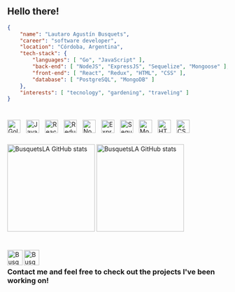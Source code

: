 ## Hello there!
```json
{
    "name": "Lautaro Agustín Busquets",
    "career": "software developer",
    "location": "Córdoba, Argentina",
    "tech-stack": {
        "languages": [ "Go", "JavaScript" ],
        "back-end": [ "NodeJS", "ExpressJS", "Sequelize", "Mongoose" ],
        "front-end": [ "React", "Redux", "HTML", "CSS" ],
        "database": [ "PostgreSQL", "MongoDB" ]
    },
    "interests": [ "tecnology", "gardening", "traveling" ]
}
```
#
[<img align="left" alt="Golang" width="30px" style="padding-right:10px;" src="https://cdn.jsdelivr.net/gh/devicons/devicon/icons/go/go-original.svg" />][Golang]
[<img align="left" alt="JavaScript" width="30px" style="padding-right:10px;" src="https://cdn.jsdelivr.net/gh/devicons/devicon/icons/javascript/javascript-original.svg" />][JavaScript]
[<img align="left" alt="React" width="30px" style="padding-right:10px;" src="https://cdn.jsdelivr.net/gh/devicons/devicon/icons/react/react-original.svg" />][React]
[<img align="left" alt="Redux" width="30px" style="padding-right:10px;" src="https://cdn.jsdelivr.net/gh/devicons/devicon/icons/redux/redux-original.svg" />][Redux]
[<img align="left" alt="NodeJS" width="30px" style="padding-right:10px;" src="https://cdn.jsdelivr.net/gh/devicons/devicon/icons/nodejs/nodejs-original.svg" />][NodeJS]
[<img align="left" alt="Express" width="30px" style="padding-right:10px;" src="https://cdn.jsdelivr.net/gh/devicons/devicon/icons/express/express-original.svg" />][ExpressJS]
[<img align="left" alt="Sequelize" width="30px" style="padding-right:10px;" src="https://cdn.jsdelivr.net/gh/devicons/devicon/icons/sequelize/sequelize-original.svg" />][Sequelize]
[<img align="left" alt="MongoDB" width="30px" style="padding-right:10px;" src="https://cdn.jsdelivr.net/gh/devicons/devicon/icons/mongodb/mongodb-original.svg" />][MongoDB]
[<img align="left" alt="HTML" width="30px" style="padding-right:10px;" src="https://cdn.jsdelivr.net/gh/devicons/devicon/icons/html5/html5-plain.svg" />][HTML]
[<img align="left" alt="CSS" width="30px" style="padding-right:10px;" src="https://cdn.jsdelivr.net/gh/devicons/devicon/icons/css3/css3-plain.svg" />][CSS]
<br />

#
<a>
  <picture>
    <source srcset="https://github-readme-stats.vercel.app/api?username=BusquetsLA&count_private=true&show_icons=true&theme=github_dark" media="(prefers-color-scheme: dark)" />
    <source srcset="https://github-readme-stats.vercel.app/api?username=BusquetsLA&count_private=true&show_icons=true&theme=buefy" media="(prefers-color-scheme: light), (prefers-color-scheme: no-preference)" />
    <img height="200em" src="https://github-readme-stats.vercel.app/api?username=BusquetsLA&show_icons=true" alt="BusquetsLA GitHub stats" />
  </picture>
  <picture>
    <source srcset="https://github-readme-stats.vercel.app/api/top-langs/?username=BusquetsLA&count_private=true&langs_count=9&hide=shell&layout=compact&theme=github_dark" media="(prefers-color-scheme: dark)" />
    <source srcset="https://github-readme-stats.vercel.app/api/top-langs/?username=BusquetsLA&count_private=true&langs_count=9&hide=shell&layout=compact&theme=buefy" media="(prefers-color-scheme: light), (prefers-color-scheme: no-preference)" />
    <img height="200em" src="https://github-readme-stats.vercel.app/api?username=BusquetsLA&show_icons=true" alt="BusquetsLA GitHub stats" />
  </picture>
 </a>
 
#
[<img align="left" width="35px" alt="BusquetsLA | LinkedIn" width="22px" src="https://www.vectorlogo.zone/logos/linkedin/linkedin-icon.svg" />][linkedin]
[<img align="left" width="35px" alt="BusquetsLA | Gmail" width="22px" src="https://www.vectorlogo.zone/logos/gmail/gmail-icon.svg" />][gmail]
<br />
### Contact me and feel free to check out the projects I've been working on!


[Golang]: https://go.dev/
[JavaScript]: https://developer.mozilla.org/es/docs/Web/JavaScript
[React]: https://reactjs.org/
[Redux]: https://es.redux.js.org/
[NodeJS]: https://nodejs.org/en/
[ExpressJS]: http://expressjs.com/
[Sequelize]: https://sequelize.org/
[MongoDB]: https://www.mongodb.com/home
[HTML]: https://developer.mozilla.org/en-US/docs/Web/HTML
[CSS]: https://developer.mozilla.org/en-US/docs/Web/CSS
[linkedin]: https://www.linkedin.com/in/busquets-lautaro-agustin/
[gmail]: mailto:busquetsla@gmail.com

<!--
Si estás leyendo ésto contratame ;) and if you're reading this hire me ;)

**BusquetsLA/BusquetsLA** is a ✨ _special_ ✨ repository because its `README.md` (this file) appears on your GitHub profile.
-->
